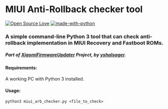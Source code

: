 # MIUI Anti-Rollback checker tool

[![Open Source Love](https://badges.frapsoft.com/os/v1/open-source.png?v=103)](https://github.com/ellerbrock/open-source-badges/)
[![made-with-python](https://img.shields.io/badge/Made%20with-Python-1f425f.svg)](https://www.python.org/)

### A simple command-line Python 3 tool that can check anti-rollback implementation in MIUI Recovery and Fastboot ROMs.
##### Part of [XiaomiFirmwareUpdater](https://github.com/XiaomiFirmwareUpdater) Project, by [yshalsager](https://github.com/yshalsager).

#### Requirements:
A working PC with Python 3 installed.

#### Usage:
`python3 miui_arb_checker.py <file_to_check>`
